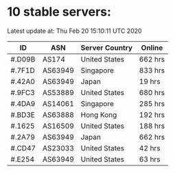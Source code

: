 # 10 stable servers:

Latest update at: Thu Feb 20 15:10:11 UTC 2020

| ID | ASN | Server Country | Online |
| -- | --- | -------------- | ------ |
| #.D09B | AS174 | United States | 662 hrs |
| #.7F1D | AS63949 | Singapore | 833 hrs |
| #.42A0 | AS63949 | Japan | 19 hrs |
| #.9FC3 | AS53889 | United States | 680 hrs |
| #.4DA9 | AS14061 | Singapore | 285 hrs |
| #.BD3E | AS63888 | Hong Kong | 192 hrs |
| #.1625 | AS16509 | United States | 188 hrs |
| #.2A79 | AS63949 | Japan | 662 hrs |
| #.CD47 | AS23033 | United States | 42 hrs |
| #.E254 | AS63949 | United States | 63 hrs |

